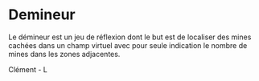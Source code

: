 # Demineur

Le démineur est un jeu de réflexion dont le but est de localiser des mines cachées dans un champ virtuel avec pour seule indication le nombre de mines dans les zones adjacentes.

Clément - L
